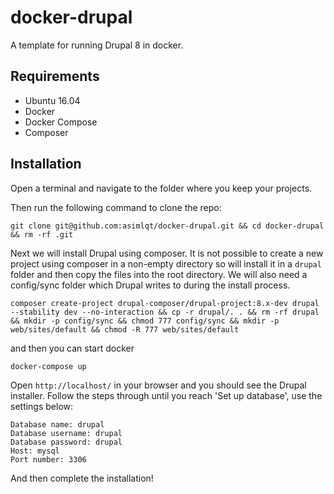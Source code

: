 # docker-drupal

A template for running Drupal 8 in docker.

## Requirements
* Ubuntu 16.04
* Docker
* Docker Compose
* Composer

## Installation

Open a terminal and navigate to the folder where you keep your projects.

Then run the following command to clone the repo:

```
git clone git@github.com:asimlqt/docker-drupal.git && cd docker-drupal && rm -rf .git
```

Next we will install Drupal using composer. It is not possible to create a new project using composer in a non-empty directory so will install it in a `drupal` folder and then copy the files into the root directory. We will also need a config/sync folder which Drupal writes to during the install process.

```
composer create-project drupal-composer/drupal-project:8.x-dev drupal --stability dev --no-interaction && cp -r drupal/. . && rm -rf drupal && mkdir -p config/sync && chmod 777 config/sync && mkdir -p web/sites/default && chmod -R 777 web/sites/default
```

and then you can start docker

```
docker-compose up
```

Open `http://localhost/` in your browser and you should see the Drupal installer. Follow the steps through until you reach 'Set up database', use the settings below:

```
Database name: drupal
Database username: drupal
Database password: drupal
Host: mysql
Port number: 3306
```

And then complete the installation!
